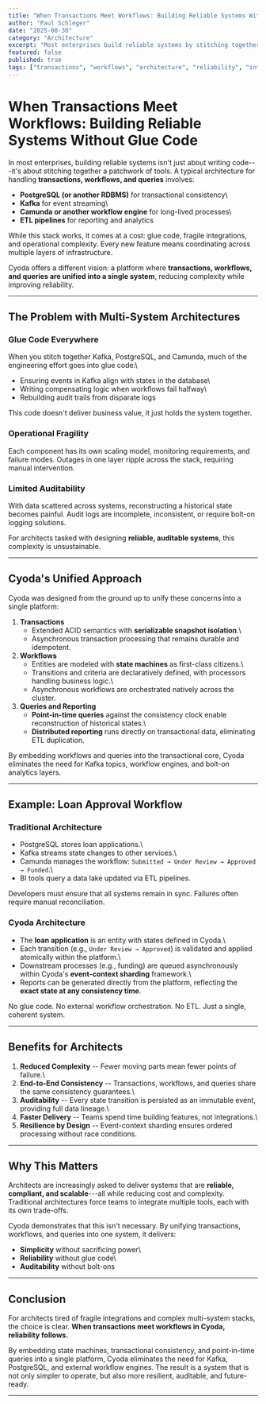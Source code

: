 ```yaml
---
title: "When Transactions Meet Workflows: Building Reliable Systems Without Glue Code"
author: "Paul Schleger"
date: "2025-08-30"
category: "Architecture"
excerpt: "Most enterprises build reliable systems by stitching together PostgreSQL, Kafka, and workflow engines. Cyoda offers a different vision: a unified platform where transactions, workflows, and queries reduce complexity while improving reliability."
featured: false
published: true
tags: ["transactions", "workflows", "architecture", "reliability", "integration"]
---
```


# When Transactions Meet Workflows: Building Reliable Systems Without Glue Code

In most enterprises, building reliable systems isn't just about writing
code---it's about stitching together a patchwork of tools. A typical
architecture for handling **transactions, workflows, and queries**
involves:

-   **PostgreSQL (or another RDBMS)** for transactional consistency\
-   **Kafka** for event streaming\
-   **Camunda or another workflow engine** for long-lived processes\
-   **ETL pipelines** for reporting and analytics

While this stack works, it comes at a cost: glue code, fragile
integrations, and operational complexity. Every new feature means
coordinating across multiple layers of infrastructure.

Cyoda offers a different vision: a platform where **transactions,
workflows, and queries are unified into a single system**, reducing
complexity while improving reliability.

------------------------------------------------------------------------

## The Problem with Multi-System Architectures

### Glue Code Everywhere

When you stitch together Kafka, PostgreSQL, and Camunda, much of the
engineering effort goes into glue code:\
- Ensuring events in Kafka align with states in the database\
- Writing compensating logic when workflows fail halfway\
- Rebuilding audit trails from disparate logs

This code doesn't deliver business value, it just holds the system
together.

### Operational Fragility

Each component has its own scaling model, monitoring requirements, and
failure modes. Outages in one layer ripple across the stack, requiring
manual intervention.

### Limited Auditability

With data scattered across systems, reconstructing a historical state
becomes painful. Audit logs are incomplete, inconsistent, or require
bolt-on logging solutions.

For architects tasked with designing **reliable, auditable systems**,
this complexity is unsustainable.

------------------------------------------------------------------------

## Cyoda's Unified Approach

Cyoda was designed from the ground up to unify these concerns into a
single platform:

1.  **Transactions**
    -   Extended ACID semantics with **serializable snapshot
        isolation**.\
    -   Asynchronous transaction processing that remains durable and
        idempotent.
2.  **Workflows**
    -   Entities are modeled with **state machines** as first-class
        citizens.\
    -   Transitions and criteria are declaratively defined, with
        processors handling business logic.\
    -   Asynchronous workflows are orchestrated natively across the
        cluster.
3.  **Queries and Reporting**
    -   **Point-in-time queries** against the consistency clock enable
        reconstruction of historical states.\
    -   **Distributed reporting** runs directly on transactional data,
        eliminating ETL duplication.

By embedding workflows and queries into the transactional core, Cyoda
eliminates the need for Kafka topics, workflow engines, and bolt-on
analytics layers.

------------------------------------------------------------------------

## Example: Loan Approval Workflow

### Traditional Architecture

-   PostgreSQL stores loan applications.\
-   Kafka streams state changes to other services.\
-   Camunda manages the workflow:
    `Submitted → Under Review → Approved → Funded`.\
-   BI tools query a data lake updated via ETL pipelines.

Developers must ensure that all systems remain in sync. Failures often
require manual reconciliation.

### Cyoda Architecture

-   The **loan application** is an entity with states defined in Cyoda.\
-   Each transition (e.g., `Under Review → Approved`) is validated and
    applied atomically within the platform.\
-   Downstream processes (e.g., funding) are queued asynchronously
    within Cyoda's **event-context sharding** framework.\
-   Reports can be generated directly from the platform, reflecting the
    **exact state at any consistency time**.

No glue code. No external workflow orchestration. No ETL. Just a single,
coherent system.

------------------------------------------------------------------------

## Benefits for Architects

1.  **Reduced Complexity** -- Fewer moving parts mean fewer points of
    failure.\
2.  **End-to-End Consistency** -- Transactions, workflows, and queries
    share the same consistency guarantees.\
3.  **Auditability** -- Every state transition is persisted as an
    immutable event, providing full data lineage.\
4.  **Faster Delivery** -- Teams spend time building features, not
    integrations.\
5.  **Resilience by Design** -- Event-context sharding ensures ordered
    processing without race conditions.

------------------------------------------------------------------------

## Why This Matters

Architects are increasingly asked to deliver systems that are
**reliable, compliant, and scalable**---all while reducing cost and
complexity. Traditional architectures force teams to integrate multiple
tools, each with its own trade-offs.

Cyoda demonstrates that this isn't necessary. By unifying transactions,
workflows, and queries into one system, it delivers:

-   **Simplicity** without sacrificing power\
-   **Reliability** without glue code\
-   **Auditability** without bolt-ons

------------------------------------------------------------------------

## Conclusion

For architects tired of fragile integrations and complex multi-system
stacks, the choice is clear. **When transactions meet workflows in
Cyoda, reliability follows.**

By embedding state machines, transactional consistency, and
point-in-time queries into a single platform, Cyoda eliminates the need
for Kafka, PostgreSQL, and external workflow engines. The result is a
system that is not only simpler to operate, but also more resilient,
auditable, and future-ready.

------------------------------------------------------------------------
